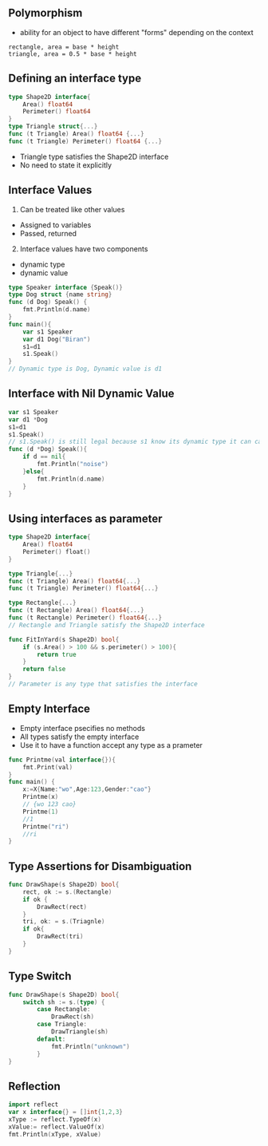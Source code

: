 ## Polymorphism
* ability for an object to have different "forms" depending on the context
```
rectangle, area = base * height
triangle, area = 0.5 * base * height
```
## Defining an interface type
```go 
type Shape2D interface{
    Area() float64
    Perimeter() float64
}
type Triangle struct{...}
func (t Triangle) Area() float64 {...}
func (t Triangle) Perimeter() float64 {...}
```
* Triangle type satisfies the Shape2D interface
* No need to state it explicitly

## Interface Values
1. Can be treated like other values
* Assigned to variables
* Passed, returned
2. Interface values have two components
* dynamic type
* dynamic value
```go
type Speaker interface {Speak()}
type Dog struct {name string}
func (d Dog) Speak() {
    fmt.Println(d.name)
}
func main(){
    var s1 Speaker
    var d1 Dog("Biran")
    s1=d1
    s1.Speak()
}
// Dynamic type is Dog, Dynamic value is d1
```

## Interface with Nil Dynamic Value
```go
var s1 Speaker
var d1 *Dog
s1=d1
s1.Speak()
// s1.Speak() is still legal because s1 know its dynamic type it can call Dog Speak mechod. But Speak need do some changes
func (d *Dog) Speak(){
    if d == nil{
        fmt.Println("noise")
    }else{
        fmt.Println(d.name)
    }
}
```

## Using interfaces as parameter
```go
type Shape2D interface{
    Area() float64
    Perimeter() float()
}

type Triangle{...}
func (t Triangle) Area() float64{...}
func (t Triangle) Perimeter() float64{...}

type Rectangle{...}
func (t Rectangle) Area() float64{...}
func (t Rectangle) Perimeter() float64{...}
// Rectangle and Triangle satisfy the Shape2D interface

func FitInYard(s Shape2D) bool{
    if (s.Area() > 100 && s.perimeter() > 100){
        return true
    }
    return false
}
// Parameter is any type that satisfies the interface
```

## Empty Interface
* Empty interface psecifies no methods
* All types satisfy the empty interface
* Use it to have a function accept any type as a prameter
```go
func Printme(val interface{}){
	fmt.Print(val)
}
func main() {
    x:=X{Name:"wo",Age:123,Gender:"cao"}
	Printme(x)
    // {wo 123 cao}
    Printme(1)
    //1
    Printme("ri")
    //ri
}
```

## Type Assertions for Disambiguation
```go
func DrawShape(s Shape2D) bool{
    rect, ok := s.(Rectangle)
    if ok {
        DrawRect(rect)
    }
    tri, ok: = s.(Triagnle)
    if ok{
        DrawRect(tri)
    }
}
```

## Type Switch
```go
func DrawShape(s Shape2D) bool{
    switch sh := s.(type) {
        case Rectangle:
            DrawRect(sh)
        case Triangle:
            DrawTriangle(sh)
        default:
            fmt.Println("unknown")
        }
}
```

## Reflection
```go
import reflect
var x interface{} = []int{1,2,3}
xType := reflect.TypeOf(x)
xValue:= reflect.ValueOf(x)
fmt.Println(xType, xValue)
```
